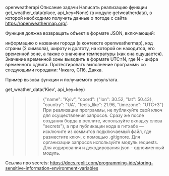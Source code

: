 openweatherapi
Описание задачи
Написать реализацию функции get_weather_data(place, api_key=None) (в модуле getweatherdata), в которой необходимо получить данные о погоде с сайта https://openweathermap.org/.

Функция должна возвращать объект в формате JSON, включающий:

информацию о названии города (в контексте openweathermap),
код страны (2 символа),
широту и долготу, на которой он находится,
его временной зоне,
а также о значении температуры (как она ощущается).
Значение временной зоны выводить в формате UTC±N, где N - цифра временного сдвига. Протестировать выполнение программы со следующими городами: Чикаго, СПб, Дакка.

Пример вызова функции и получаемого результата.

get_weather_data('Kiev', api_key=key)
>>> {"name": "Kyiv", "coord": {"lon": 30.52, "lat": 50.43}, "country": "UA", "feels_like": 21.96, "timezone": "UTC+3"}
При реализации программы, не публикуйте свой ключ для осуществления запросов. Сразу же после создания борда в реплите, используйте вкладку слева "secrets"), а при публикации кода в гитхабе — исключите из коммитов подключаемый файл, где разместите ключ, с помощью .gitignore. Для организации запросов используйте модуль requests. Для кодирования и декодирования json - одноименный модуль.

Ссылка про secrets: https://docs.replit.com/programming-ide/storing-sensitive-information-environment-variables